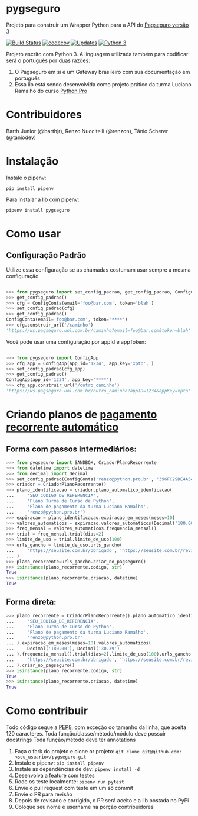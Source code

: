 # pygseguro
Projeto para construir um Wrapper Python para a API do [Pagseguro versão 3](https://dev.pagseguro.uol.com.br/reference#ambiente-de-testes)

[![Build Status](https://travis-ci.org/renzon/pygseguro.svg?branch=master)](https://travis-ci.org/renzon/pygseguro)
[![codecov](https://codecov.io/gh/renzon/pygseguro/branch/master/graph/badge.svg)](https://codecov.io/gh/renzon/pygseguro)
[![Updates](https://pyup.io/repos/github/renzon/pygseguro/shield.svg)](https://pyup.io/repos/github/renzon/pygseguro/)
[![Python 3](https://pyup.io/repos/github/renzon/pygseguro/python-3-shield.svg)](https://pyup.io/repos/github/renzon/pygseguro/)

Projeto escrito com Python 3. A linguagem utilizada também para codificar será o português por duas razões:

1. O Pagseguro em si é um Gateway brasileiro com sua documentação em português
1. Essa lib está sendo desenvolvida como projeto prático da turma Luciano Ramalho do curso [Python Pro](https://www.python.pro.br)

# Contribuidores

Barth Junior (@barthjr), 
Renzo Nuccitelli (@renzon),
Tânio Scherer (@taniodev) 

# Instalação

Instale o pipenv:

```
pip install pipenv
```

Para instalar a lib com pipenv:
```
pipenv install pygseguro
```

# Como usar

## Configuração Padrão

Utilize essa configuração se as chamadas costumam usar sempre a mesma configuração
```python

>>> from pygseguro import set_config_padrao, get_config_padrao, ConfigConta
>>> get_config_padrao()
>>> cfg = ConfigConta(email='foo@bar.com', token='blah')
>>> set_config_padrao(cfg)
>>> get_config_padrao()
ConfigConta(email='foo@bar.com', token='****')
>>> cfg.construir_url('/caminho')
'https://ws.pagseguro.uol.com.br/caminho?email=foo@bar.com&token=blah'


```

Você pode usar uma configuração por appId e appToken:

```python

>>> from pygseguro import ConfigApp
>>> cfg_app = ConfigApp(app_id='1234', app_key='xpto', )
>>> set_config_padrao(cfg_app)
>>> get_config_padrao()
ConfigApp(app_id='1234', app_key='****')
>>> cfg_app.construir_url('/outro_caminho')
'https://ws.pagseguro.uol.com.br/outro_caminho?appID=1234&appKey=xpto'


```


# Criando planos de [pagamento recorrente automático](https://dev.pagseguro.uol.com.br/reference#api-pagamento-recorrente-criacao-do-plano)

## Forma com passos intermediários:

```python
>>> from pygseguro import SANDBOX, CriadorPlanoRecorrente
>>> from datetime import datetime
>>> from decimal import Decimal
>>> set_config_padrao(ConfigConta('renzo@python.pro.br', '396FC29DE4A54967BF6DCADE65100E88', SANDBOX))
>>> criador = CriadorPlanoRecorrente()
>>> plano_identificacao = criador.plano_automatico_idenficacao(
...     'SEU_CODIGO_DE_REFERENCIA',
...     'Plano Turma de Curso de Python',
...     'Plano de pagamento da turma Luciano Ramalho',
...     'renzo@python.pro.br')
>>> expiracao = plano_identificacao.expiracao_em_meses(meses=10)
>>> valores_automaticos = expiracao.valores_automaticos(Decimal('180.00'), Decimal('30.39'))
>>> freq_mensal = valores_automaticos.frequencia_mensal()
>>> trial = freq_mensal.trial(dias=2)
>>> limite_de_uso = trial.limite_de_uso(100)
>>> urls_gancho = limite_de_uso.urls_gancho(
...     'https://seusite.com.br/obrigado', 'https://seusite.com.br/revisar', 'https://seusite.com.br/cancelar'
... )
>>> plano_recorrente=urls_gancho.criar_no_pagseguro()
>>> isinstance(plano_recorrente.codigo, str)
True
>>> isinstance(plano_recorrente.criacao, datetime)
True

```


## Forma direta:

```python
>>> plano_recorrente = CriadorPlanoRecorrente().plano_automatico_idenficacao(
...     'SEU_CODIGO_DE_REFERENCIA',
...     'Plano Turma de Curso de Python',
...     'Plano de pagamento da turma Luciano Ramalho',
...     'renzo@python.pro.br'
... ).expiracao_em_meses(meses=10).valores_automaticos(
...     Decimal('180.00'), Decimal('30.39')
... ).frequencia_mensal().trial(dias=2).limite_de_uso(100).urls_gancho(
...     'https://seusite.com.br/obrigado', 'https://seusite.com.br/revisar', 'https://seusite.com.br/cancelar'
... ).criar_no_pagseguro()
>>> isinstance(plano_recorrente.codigo, str)
True
>>> isinstance(plano_recorrente.criacao, datetime)
True

```


# Como contribuir

Todo código segue a [PEP8](https://www.python.org/dev/peps/pep-0008/), com exceção do tamanho da linha, que aceita 120 caracteres.
Toda função/classe/método/módulo deve possuir docstrings
Toda função/método deve ter annotations

1. Faça o fork do projeto e clone or projeto: `git clone git@github.com:<seu_usuario>/pygseguro.git`
1. Instale o pipenv: `pip install pipenv`
1. Instale as dependências de dev: `pipenv install -d`
1. Desenvolva a feature com testes
1. Rode os teste localmente: `pipenv run pytest`
1. Envie o pull request com teste em um só commit
1. Envie o PR para revisão
1. Depois de revisado e corrigido, o PR será aceito e a lib postada no PyPi
1. Coloque seu nome e username na porção contribuidores

